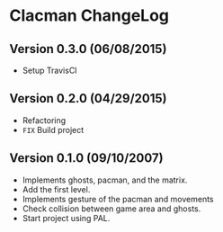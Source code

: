 # Clacman ChangeLog

## Version 0.3.0 (06/08/2015)

* Setup TravisCI 

## Version 0.2.0 (04/29/2015)

* Refactoring
* ``FIX`` Build project

## Version 0.1.0 (09/10/2007)

* Implements ghosts, pacman, and the matrix.
* Add the first level.
* Implements gesture of the pacman and movements
* Check collision between game area and ghosts.
* Start project using PAL.
